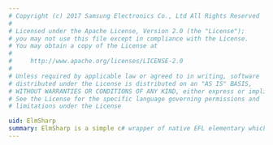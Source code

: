 ```yaml
---
# Copyright (c) 2017 Samsung Electronics Co., Ltd All Rights Reserved
#
# Licensed under the Apache License, Version 2.0 (the "License");
# you may not use this file except in compliance with the License.
# You may obtain a copy of the License at
#
#     http://www.apache.org/licenses/LICENSE-2.0
#
# Unless required by applicable law or agreed to in writing, software
# distributed under the License is distributed on an "AS IS" BASIS,
# WITHOUT WARRANTIES OR CONDITIONS OF ANY KIND, either express or implied.
# See the License for the specific language governing permissions and
# limitations under the License

uid: ElmSharp
summary: ElmSharp is a simple c# wrapper of native EFL elementary which is provide all the widget you need to build a full application. These APIs are at the beta status and may be changed in backward/forward-incompatible ways, and are not guarantee to be released.
---
```

